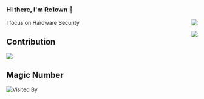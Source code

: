 ### Hi there, I'm Re1own 👋
<img align="right" src="https://github-readme-stats.vercel.app/api?username=Re1own&show_icons=true&icon_color=0366d6&text_color=24292e&bg_color=ffffff&hide_title=true" />

I focus on Hardware Security

<img align="right" src="https://github-readme-stats.vercel.app/api/top-langs/?username=Re1own&layout=compact"/>



## Contribution
![](https://github.com/Re1own/Re1own/raw/output/github-contribution-grid-snake.svg)

## Magic Number

![Visited By](https://count.getloli.com/get/@Re1own?theme=gelbooru)
